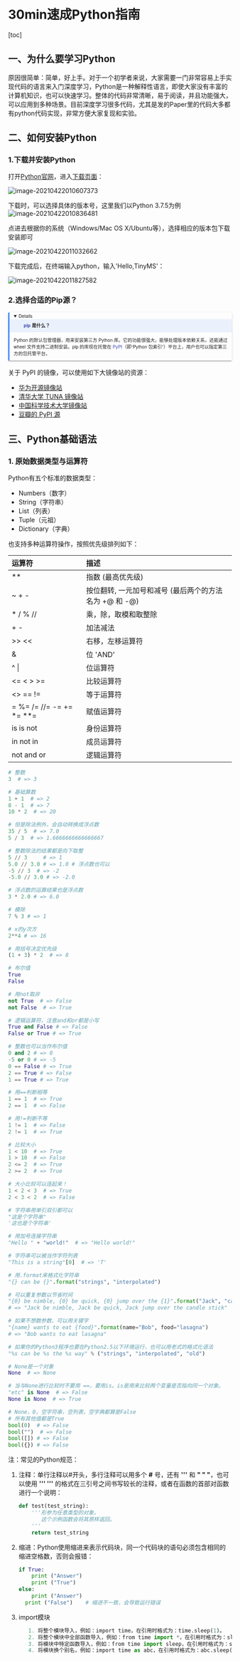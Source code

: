 # 30min速成Python指南

[toc]

## 一、为什么要学习Python

原因很简单：简单，好上手。对于一个初学者来说，大家需要一门非常容易上手实现代码的语言来入门深度学习，Python是一种解释性语言，即使大家没有丰富的计算机知识，也可以快速学习。整体的代码非常清晰，易于阅读，并且功能强大，可以应用到多种场景。目前深度学习很多代码，尤其是发的Paper里的代码大多都有python代码实现，非常方便大家复现和实验。

## 二、如何安装Python

### 1.下载并安装Python
打开[Python官网](https://www.python.org)，进入[下载页面](https://www.python.org/downloads/)：

![image-20210422010607373](https://tva1.sinaimg.cn/large/008i3skNgy1gprxgc8miuj31tq0u0drp.jpg)

下载时，可以选择具体的版本号，这里我们以Python 3.7.5为例![image-20210422010836481](https://tva1.sinaimg.cn/large/008i3skNgy1gprxgkh3vkj31t60p247s.jpg)

点进去根据你的系统（Windows/Mac OS X/Ubuntu等），选择相应的版本包下载安装即可

![image-20210422011032662](https://tva1.sinaimg.cn/large/008i3skNgy1gprxgp5kurj31t20siwpd.jpg)

下载完成后，在终端输入python，输入'Hello,TinyMS'：

![image-20210422011827582](https://tva1.sinaimg.cn/large/008i3skNgy1gprxgugew4j32260h041l.jpg)

### 2.选择合适的Pip源？

<details class="note" open="open" style="box-sizing: inherit; box-shadow: rgba(0, 0, 0, 0.14) 0px 2px 2px 0px, rgba(0, 0, 0, 0.12) 0px 1px 5px 0px, rgba(0, 0, 0, 0.2) 0px 3px 1px -2px; position: relative; margin: 1.5625em 0px; padding: 0px 0.6rem; border-left-width: 0.2rem; border-left-style: solid; border-left-color: rgb(68, 138, 255); border-top-left-radius: 0.1rem; border-top-right-radius: 0.1rem; border-bottom-right-radius: 0.1rem; border-bottom-left-radius: 0.1rem; font-size: 0.64rem; overflow: auto; display: block; caret-color: rgba(0, 0, 0, 0.87); color: rgba(0, 0, 0, 0.87); font-family: &quot;Fira Sans&quot;, &quot;Helvetica Neue&quot;, Helvetica, Arial, sans-serif; font-style: normal; font-variant-caps: normal; font-weight: normal; letter-spacing: normal; orphans: auto; text-align: start; text-indent: 0px; text-transform: none; white-space: normal; widows: auto; word-spacing: 0px; -webkit-text-size-adjust: auto; -webkit-text-stroke-width: 0px; text-decoration: none;"><span style="display: contents;"><summary style="box-sizing: inherit; display: block; outline: none; cursor: pointer; margin: 0px -0.6rem; padding: 0.4rem 2rem; border-bottom-width: 0.05rem; border-bottom-style: solid; border-bottom-color: rgba(68, 138, 255, 0.1); background-color: rgba(68, 138, 255, 0.1); font-weight: 700;"><span style="display: contents;"><a href="https://pypi.org/project/pip/" style="box-sizing: inherit; text-decoration-skip: objects; color: rgb(63, 81, 181); text-decoration: none; word-break: break-word; transition: color 0.125s;"><strong style="box-sizing: inherit;">pip</strong></a><span class="Apple-converted-space">&nbsp;</span>是什么？</span></summary><p style="box-sizing: inherit; margin: 1em 0px 0.6rem;">Python 的默认包管理器，用来安装第三方 Python 库。它的功能很强大，能够处理版本依赖关系，还能通过 wheel 文件支持二进制安装。pip 的库现在托管在<span class="Apple-converted-space">&nbsp;</span><a href="https://pypi.org/" style="box-sizing: inherit; text-decoration-skip: objects; color: rgb(63, 81, 181); text-decoration: none; word-break: break-word; transition: color 0.125s;">PyPI</a>（即“Python 包索引”）平台上，用户也可以指定第三方的包托管平台。</p></span></details>

关于 PyPI 的镜像，可以使用如下大镜像站的资源：

- [华为开源镜像站](https://mirrors.huaweicloud.com/)
- [清华大学 TUNA 镜像站](https://mirrors.tuna.tsinghua.edu.cn/help/pypi/)
- [中国科学技术大学镜像站](http://mirrors.ustc.edu.cn/help/pypi.html)
- [豆瓣的 PyPI 源](https://pypi.douban.com/simple)

## 三、Python基础语法

### 1. 原始数据类型与运算符

Python有五个标准的数据类型：

- Numbers（数字）
- String（字符串）
- List（列表）
- Tuple（元祖）
- Dictionary（字典）

也支持多种运算符操作，按照优先级排列如下：

| 运算符                   | 描述                                                   |
| :----------------------- | :----------------------------------------------------- |
| **                       | 指数 (最高优先级)                                      |
| ~ + -                    | 按位翻转, 一元加号和减号 (最后两个的方法名为 +@ 和 -@) |
| * / % //                 | 乘，除，取模和取整除                                   |
| + -                      | 加法减法                                               |
| >> <<                    | 右移，左移运算符                                       |
| &                        | 位 'AND'                                               |
| ^ \|                     | 位运算符                                               |
| <= < > >=                | 比较运算符                                             |
| <> == !=                 | 等于运算符                                             |
| = %= /= //= -= += *= **= | 赋值运算符                                             |
| is is not                | 身份运算符                                             |
| in not in                | 成员运算符                                             |
| not and or               | 逻辑运算符                                             |

```python
# 整数
3  # => 3

# 基础算数
1 + 1  # => 2
8 - 1  # => 7
10 * 2  # => 20

# 但是除法例外，会自动转换成浮点数
35 / 5  # => 7.0
5 / 3  # => 1.6666666666666667

# 整数除法的结果都是向下取整
5 // 3     # => 1
5.0 // 3.0 # => 1.0 # 浮点数也可以
-5 // 3  # => -2
-5.0 // 3.0 # => -2.0

# 浮点数的运算结果也是浮点数
3 * 2.0 # => 6.0

# 模除
7 % 3 # => 1

# x的y次方
2**4 # => 16

# 用括号决定优先级
(1 + 3) * 2  # => 8

# 布尔值
True
False

# 用not取非
not True  # => False
not False  # => True

# 逻辑运算符，注意and和or都是小写
True and False # => False
False or True # => True

# 整数也可以当作布尔值
0 and 2 # => 0
-5 or 0 # => -5
0 == False # => True
2 == True # => False
1 == True # => True

# 用==判断相等
1 == 1  # => True
2 == 1  # => False

# 用!=判断不等
1 != 1  # => False
2 != 1  # => True

# 比较大小
1 < 10  # => True
1 > 10  # => False
2 <= 2  # => True
2 >= 2  # => True

# 大小比较可以连起来！
1 < 2 < 3  # => True
2 < 3 < 2  # => False

# 字符串用单引双引都可以
"这是个字符串"
'这也是个字符串'

# 用加号连接字符串
"Hello " + "world!"  # => "Hello world!"

# 字符串可以被当作字符列表
"This is a string"[0]  # => 'T'

# 用.format来格式化字符串
"{} can be {}".format("strings", "interpolated")

# 可以重复参数以节省时间
"{0} be nimble, {0} be quick, {0} jump over the {1}".format("Jack", "candle stick")
# => "Jack be nimble, Jack be quick, Jack jump over the candle stick"

# 如果不想数参数，可以用关键字
"{name} wants to eat {food}".format(name="Bob", food="lasagna") 
# => "Bob wants to eat lasagna"

# 如果你的Python3程序也要在Python2.5以下环境运行，也可以用老式的格式化语法
"%s can be %s the %s way" % ("strings", "interpolated", "old")

# None是一个对象
None  # => None

# 当与None进行比较时不要用 ==，要用is。is是用来比较两个变量是否指向同一个对象。
"etc" is None  # => False
None is None  # => True

# None，0，空字符串，空列表，空字典都算是False
# 所有其他值都是True
bool(0)  # => False
bool("")  # => False
bool([]) # => False
bool({}) # => False
```



注：常见的Python规范：

1. 注释：单行注释以#开头，多行注释可以用多个 **#** 号，还有 **'''** 和 **" " "**，也可以使用 **''' '''** 的格式在三引号之间书写较长的注释，或者在函数的首部对函数进行一个说明：

   ```python
   def test(test_string):
       '''形参为任意类型的对象，
          这个示例函数会将其原样返回。
       '''
       return test_string
   ```

2. 缩进：Python使用缩进来表示代码块，同一个代码块的语句必须包含相同的缩进空格数，否则会报错：

   ```python
   if True:
       print ("Answer")
       print ("True")
   else:
       print ("Answer")
     print ("False")    # 缩进不一致，会导致运行错误
   ```

3. import模块
   ```python
      1. 将整个模块导入，例如：import time，在引用时格式为：time.sleep(1)。
      2. 将整个模块中全部函数导入，例如：from time import *，在引用时格式为：sleep(1)。
      3. 将模块中特定函数导入，例如：from time import sleep，在引用时格式为：sleep(1)。
      4. 将模块换个别名，例如：import time as abc，在引用时格式为：abc.sleep(1)。
   ```



